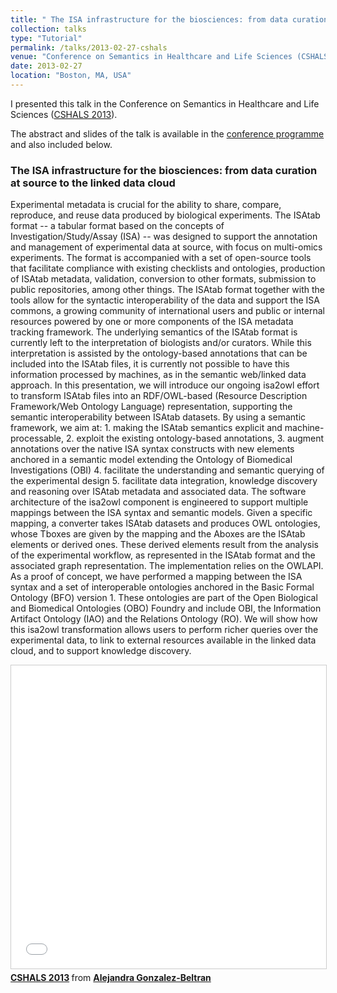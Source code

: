 ```yaml
---
title: " The ISA infrastructure for the biosciences: from data curation at source to the linked data cloud"
collection: talks
type: "Tutorial"
permalink: /talks/2013-02-27-cshals
venue: "Conference on Semantics in Healthcare and Life Sciences (CSHALS)"
date: 2013-02-27
location: "Boston, MA, USA"
---
```


I presented this talk in the Conference on Semantics in Healthcare and Life Sciences ([CSHALS 2013](https://www.iscb.org/cshals2013)).

The abstract and slides of the talk is available in the [conference programme](https://www.iscb.org/cshals2013-program/cshals2013-presenters#gonzalez-beltran) and also included below. 

### The ISA infrastructure for the biosciences: from data curation at source to the linked data cloud

 
Experimental metadata is crucial for the ability to share, compare, reproduce, and reuse data produced by biological experiments. The ISAtab format -- a tabular format based on the concepts of Investigation/Study/Assay (ISA) -- was designed to support the annotation and management of experimental data at source, with focus on multi-omics experiments. The format is accompanied with a set of open-source tools that facilitate compliance with existing checklists and ontologies, production of ISAtab metadata, validation, conversion to other formats, submission to public repositories, among other things. The ISAtab format together with the tools allow for the syntactic interoperability of the data and support the ISA commons, a growing community of international users and public or internal resources powered by one or more components of the ISA metadata tracking framework.
The underlying semantics of the ISAtab format is currently left to the interpretation of biologists and/or curators. While this interpretation is assisted by the ontology-based annotations that can be included into the ISAtab files, it is currently not possible to have this information processed by machines, as in the semantic web/linked data approach.
In this presentation, we will introduce our ongoing isa2owl effort to transform ISAtab files into an RDF/OWL-based (Resource Description Framework/Web Ontology Language) representation, supporting the semantic interoperability between ISAtab datasets. By using a semantic framework, we aim at: 1. making the ISAtab semantics explicit and machine-processable, 2. exploit the existing ontology-based annotations, 3. augment annotations over the native ISA syntax constructs with new elements anchored in a semantic model extending the Ontology of Biomedical Investigations (OBI) 4. facilitate the understanding and semantic querying of the experimental design 5. facilitate data integration, knowledge discovery and reasoning over ISAtab metadata and associated data.
The software architecture of the isa2owl component is engineered to support multiple mappings between the ISA syntax and semantic models. Given a specific mapping, a converter takes ISAtab datasets and produces OWL ontologies, whose Tboxes are given by the mapping and the Aboxes are the ISAtab elements or derived ones. These derived elements result from the analysis of the experimental workflow, as represented in the ISAtab format and the associated graph representation. The implementation relies on the OWLAPI.
As a proof of concept, we have performed a mapping between the ISA syntax and a set of interoperable ontologies anchored in the Basic Formal Ontology (BFO) version 1. These ontologies are part of the Open Biological and Biomedical Ontologies (OBO) Foundry and include OBI, the Information Artifact Ontology (IAO) and the Relations Ontology (RO).
We will show how this isa2owl transformation allows users to perform richer queries over the experimental data, to link to external resources available in the linked data cloud, and to support knowledge discovery. 
 

<iframe src="//www.slideshare.net/slideshow/embed_code/key/86gX9Qzazz9G7" width="595" height="485" frameborder="0" marginwidth="0" marginheight="0" scrolling="no" style="border:1px solid #CCC; border-width:1px; margin-bottom:5px; max-width: 100%;" allowfullscreen> </iframe> <div style="margin-bottom:5px"> <strong> <a href="//www.slideshare.net/agbeltran/cshals-2013" title="CSHALS 2013" target="_blank">CSHALS 2013</a> </strong> from <strong><a href="https://www.slideshare.net/agbeltran" target="_blank">Alejandra Gonzalez-Beltran</a></strong> </div>